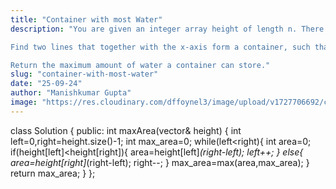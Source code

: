 ```yaml
---
title: "Container with most Water"
description: "You are given an integer array height of length n. There are n vertical lines drawn such that the two endpoints of the ith line are (i, 0) and (i, height[i]).

Find two lines that together with the x-axis form a container, such that the container contains the most water.

Return the maximum amount of water a container can store."
slug: "container-with-most-water"
date: "25-09-24"
author: "Manishkumar Gupta"
image: "https://res.cloudinary.com/dffoynel3/image/upload/v1727706692/container-with-most-water_sbqlm3.png"
---
```


class Solution {
public:
    int maxArea(vector<int>& height) {
        int left=0,right=height.size()-1;
        int max_area=0;
        while(left<right){
            int area=0;
            if(height[left]<height[right]){
                area=height[left]*(right-left);
                left++;
            }
            else{
                area=height[right]*(right-left);
                right--;
            }
            max_area=max(area,max_area);
        }
        return max_area;
    }
};